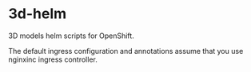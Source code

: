 # 3d-helm
3D models helm scripts for OpenShift.

The default ingress configuration and annotations assume that you use nginxinc ingress controller.
